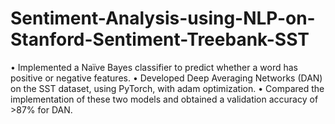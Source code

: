 # Sentiment-Analysis-using-NLP-on-Stanford-Sentiment-Treebank-SST

•	Implemented a Naïve Bayes classifier to predict whether a word has positive or negative features.
•	Developed Deep Averaging Networks (DAN) on the SST dataset, using PyTorch, with adam optimization.
•	Compared the implementation of these two models and obtained a validation accuracy of >87% for DAN.
